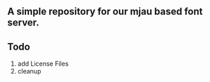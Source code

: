 A simple repository for our mjau based font server.
----

Todo
----
   1. add License Files
   2. cleanup
